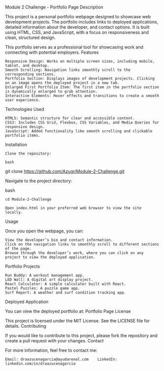 Module 2 Challenge - Portfolio Page
Description

This project is a personal portfolio webpage designed to showcase web development projects. The portfolio includes links to deployed applications, detailed information about the developer, and contact options. It is built using HTML, CSS, and JavaScript, with a focus on responsiveness and clean, structured design.

This portfolio serves as a professional tool for showcasing work and connecting with potential employers.
Features

    Responsive Design: Works on multiple screen sizes, including mobile, tablet, and desktop.
    Smooth Scrolling: Navigation links smoothly scroll to the corresponding sections.
    Portfolio Section: Displays images of development projects. Clicking on an image opens the deployed project in a new tab.
    Enlarged First Portfolio Item: The first item in the portfolio section is dynamically enlarged to grab attention.
    Interactive Elements: Hover effects and transitions to create a smooth user experience.

Technologies Used

    HTML5: Semantic structure for clear and accessible content.
    CSS3: Includes CSS Grid, Flexbox, CSS Variables, and Media Queries for responsive design.
    JavaScript: Added functionality like smooth scrolling and clickable portfolio items.

Installation

    Clone the repository:

    bash

git clone https://github.com/Azugr/Module-2-Challenge.git

Navigate to the project directory:

bash

    cd Module-2-Challenge

    Open index.html in your preferred web browser to view the site locally.

Usage

Once you open the webpage, you can:

    View the developer’s bio and contact information.
    Click on the navigation links to smoothly scroll to different sections of the page.
    Browse through the developer’s work, where you can click on any project to view the deployed application.

Portfolio Projects

    Run Buddy: A workout management app.
    LED Wall: A digital art display project.
    React Calculator: A simple calculator built with React.
    Pastel Puzzles: A puzzle game app.
    Surf Report: A weather and surf condition tracking app.

Deployed Application

You can view the deployed portfolio at: Portfolio Page
License

This project is licensed under the MIT License. See the LICENSE file for details.
Contributing

If you would like to contribute to this project, please fork the repository and create a pull request with your changes.
Contact

For more information, feel free to contact me:

    Email: draazucenagarcia@ayudarenal.com    LinkedIn: linkedin.com/in/draazucenagarcia
